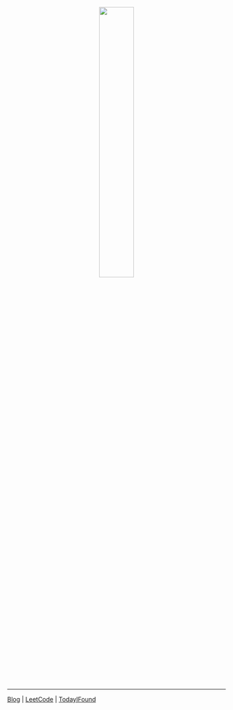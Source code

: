 <p align="center">
<img width="40%" src="https://user-images.githubusercontent.com/39454841/226186443-305ff3d9-5e89-4b75-aa99-eee733fc8d49.png">
</p>



---

[Blog](https://solidspoon.xyz) | [LeetCode](https://www.yuque.com/solidspoon/dn5iu7) | [TodayIFound](https://github.com/solidSpoon/TodayIFound/issues)




<!--
**solidSpoon/solidSpoon** is a ✨ _special_ ✨ repository because its `README.md` (this file) appears on your GitHub profile.

Here are some ideas to get you started:

- 🔭 I’m currently working on ...
- 🌱 I’m currently learning ...
- 👯 I’m looking to collaborate on ...
- 🤔 I’m looking for help with ...
- 💬 Ask me about ...
- 📫 How to reach me: ...
- 😄 Pronouns: ...
- ⚡ Fun fact: ...
-->
